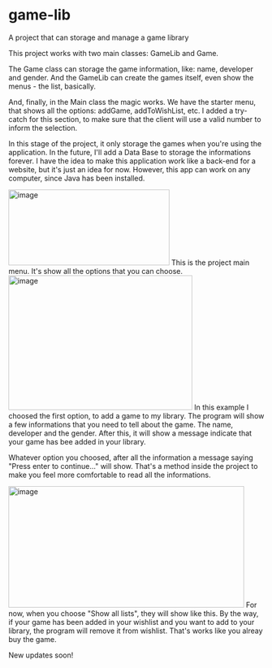 # game-lib
A project that can storage and manage a game library

This project works with two main classes: GameLib and Game.

The Game class can storage the game information, like: name, developer and gender. And the GameLib can create the games itself, even show the menus - the list, basically.

And, finally, in the Main class the magic works. We have the starter menu, that shows all the options: addGame, addToWishList, etc. I added a try-catch for this section, to make sure that the client will use a valid number to inform the selection.

In this stage of the project, it only storage the games when you're using the application. In the future, I'll add a Data Base to storage the informations forever. I have the idea to make this application work like a back-end for a website, but it's just an idea for now.
However, this app can work on any computer, since Java has been installed.

<img width="317" height="149" alt="image" src="https://github.com/user-attachments/assets/b61d6b4e-17c0-4e34-8c97-767e90b82ce2" />
This is the project main menu. It's show all the options that you can choose.

<img width="362" height="265" alt="image" src="https://github.com/user-attachments/assets/78bb86c5-3906-4034-bec0-4750f07d99da" />
In this example I choosed the first option, to add a game to my library.
The program will show a few informations that you need to tell about the game. The name, developer and the gender.
After this, it will show a message indicate that your game has bee added in your library.

Whatever option you choosed, after all the information a message saying "Press enter to continue..." will show. That's a method inside the project to make you feel more comfortable to read all the informations.

<img width="464" height="239" alt="image" src="https://github.com/user-attachments/assets/27f2d251-b81e-4cf9-973c-a02fe90bf1e3" />
For now, when you choose "Show all lists", they will show like this. By the way, if your game has been added in your wishlist and you want to add to your library, the program will remove it from wishlist. That's works like you alreay buy the game.

New updates soon!
